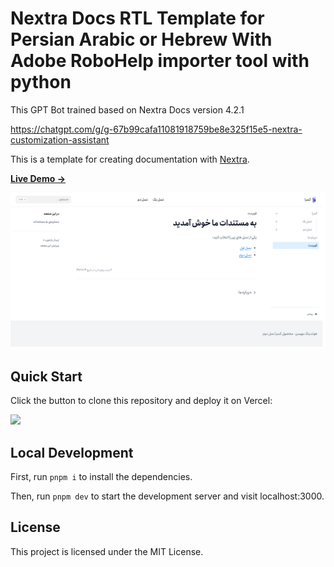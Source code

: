 # Nextra Docs RTL Template for Persian Arabic or Hebrew With Adobe RoboHelp importer tool with python

This GPT Bot trained based on Nextra Docs version 4.2.1 

https://chatgpt.com/g/g-67b99cafa11081918759be8e325f15e5-nextra-customization-assistant

This is a template for creating documentation with [Nextra](https://nextra.site).

[**Live Demo →**](https://nextra-docs-template.vercel.app)

[![](https://raw.githubusercontent.com/saber13812002/quran-bot-docs/refs/heads/master/public/assets/img/screencapture-localhost-3000-2025-02-22-10_32_50.png)](https://nextra-docs-template.vercel.app)

## Quick Start

Click the button to clone this repository and deploy it on Vercel:

[![](https://vercel.com/button)](https://vercel.com/new/clone?s=https%3A%2F%2Fgithub.com%saber13812002%2Fquran-bot-docs&showOptionalTeamCreation=false)

## Local Development

First, run `pnpm i` to install the dependencies.

Then, run `pnpm dev` to start the development server and visit localhost:3000.

## License

This project is licensed under the MIT License.
